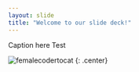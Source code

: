 ```yaml
---
layout: slide
title: "Welcome to our slide deck!"
---
```


Caption here Test

![femalecodertocat](https://octodex.github.com/images/femalecodertocat.png)
{: .center}
